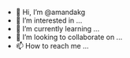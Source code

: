 - 👋 Hi, I’m @amandakg
- 👀 I’m interested in ...
- 🌱 I’m currently learning ...
- 💞️ I’m looking to collaborate on ...
- 📫 How to reach me ...

<!---
amandakg/amandakg is a ✨ special ✨ repository because its `README.md` (this file) appears on your GitHub profile.
You can click the Preview link to take a look at your changes.
--->
